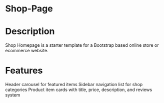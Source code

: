 # Shop-Page
# Description
Shop Homepage is a starter template for a Bootstrap based online store or ecommerce website.

# Features
Header carousel for featured items
Sidebar navigation list for shop categories
Product item cards with title, price, description, and reviews system

